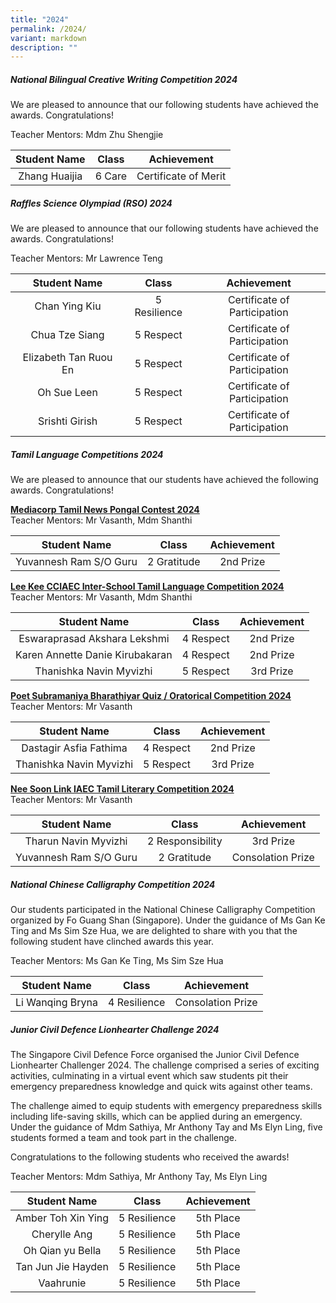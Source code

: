 ```yaml
---
title: "2024"
permalink: /2024/
variant: markdown
description: ""
---
```

##### **National Bilingual Creative Writing Competition 2024**

We are pleased to announce that our following students have achieved the awards. Congratulations!

Teacher Mentors: Mdm Zhu Shengjie

| Student Name | Class | Achievement |
| :--------: | :--------: | :--------: |
| Zhang Huaijia | 6 Care | Certificate of Merit |

##### **Raffles Science Olympiad (RSO) 2024**

We are pleased to announce that our following students have achieved the awards. Congratulations!

Teacher Mentors: Mr Lawrence Teng

| Student Name | Class | Achievement |
| :--------: | :--------: | :--------: |
| Chan Ying Kiu | 5 Resilience | Certificate of Participation |
| Chua Tze Siang | 5 Respect | Certificate of Participation |
| Elizabeth Tan Ruou En | 5 Respect | Certificate of Participation |
| Oh Sue Leen | 5 Respect | Certificate of Participation |
| Srishti Girish | 5 Respect | Certificate of Participation |


##### **Tamil Language Competitions 2024**

We are pleased to announce that our students have achieved the following awards. Congratulations!

**<u>Mediacorp Tamil News Pongal Contest 2024</u>**
<br>
Teacher Mentors: Mr Vasanth, Mdm Shanthi

| Student Name | Class | Achievement |
| :--------: | :--------: | :--------: |
| Yuvannesh Ram S/O Guru | 2 Gratitude | 2nd Prize |

**<u>Lee Kee CCIAEC Inter-School Tamil Language Competition 2024</u>**
<br>
Teacher Mentors: Mr Vasanth, Mdm Shanthi

| Student Name | Class | Achievement |
| :--------: | :--------: | :--------: |
| Eswaraprasad Akshara Lekshmi | 4 Respect | 2nd Prize |
| Karen Annette Danie Kirubakaran | 4 Respect | 2nd Prize |
| Thanishka Navin Myvizhi | 5 Respect | 3rd Prize |

**<u>Poet Subramaniya Bharathiyar Quiz / Oratorical Competition 2024</u>**
<br>
Teacher Mentors: Mr Vasanth

| Student Name | Class | Achievement |
| :--------: | :--------: | :--------: |
| Dastagir Asfia Fathima | 4 Respect | 2nd Prize |
| Thanishka Navin Myvizhi | 5 Respect | 3rd Prize |

**<u>Nee Soon Link IAEC Tamil Literary Competition 2024</u>**
<br>
Teacher Mentors: Mr Vasanth

| Student Name | Class | Achievement |
| :--------: | :--------: | :--------: |
| Tharun Navin Myvizhi | 2 Responsibility | 3rd Prize |
| Yuvannesh Ram S/O Guru | 2 Gratitude | Consolation Prize |


##### **National Chinese Calligraphy Competition 2024**

Our students participated in the National Chinese Calligraphy Competition organized by Fo Guang Shan (Singapore). Under the guidance of Ms Gan Ke Ting and Ms Sim Sze Hua, we are delighted to share with you that the following student have clinched awards this year.

Teacher Mentors: Ms Gan Ke Ting, Ms Sim Sze Hua

| Student Name | Class | Achievement |
| :--------: | :--------: | :--------: |
| Li Wanqing Bryna | 4 Resilience | Consolation Prize |


##### **Junior Civil Defence Lionhearter Challenge 2024**

The Singapore Civil Defence Force organised the Junior Civil Defence Lionhearter Challenger 2024. The challenge comprised a series of exciting activities, culminating in a virtual event which saw students pit their emergency preparedness knowledge and quick wits against other teams. 

The challenge aimed to equip students with emergency preparedness skills including life-saving skills, which can be applied during an emergency. Under the guidance of Mdm Sathiya, Mr Anthony Tay and Ms Elyn Ling, five students formed a team and took part in the challenge.

Congratulations to the following students who received the awards!

Teacher Mentors: Mdm Sathiya, Mr Anthony Tay, Ms Elyn Ling

| Student Name | Class | Achievement |
| :--------: | :--------: | :--------: |
| Amber Toh Xin Ying | 5 Resilience | 5th Place |
| Cherylle Ang | 5 Resilience | 5th Place |
| Oh Qian yu Bella | 5 Resilience | 5th Place |
| Tan Jun Jie Hayden | 5 Resilience | 5th Place |
| Vaahrunie | 5 Resilience | 5th Place |